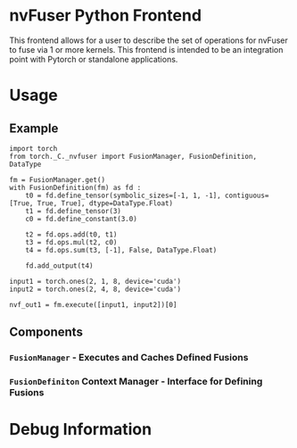 # nvFuser Python Frontend

This frontend allows for a user to describe the set of operations for nvFuser to fuse via 1 or more kernels.  This frontend is intended to be an integration point with Pytorch or standalone applications.

# Usage

## Example

```
import torch
from torch._C._nvfuser import FusionManager, FusionDefinition, DataType

fm = FusionManager.get()
with FusionDefinition(fm) as fd :
    t0 = fd.define_tensor(symbolic_sizes=[-1, 1, -1], contiguous=[True, True, True], dtype=DataType.Float)
    t1 = fd.define_tensor(3)
    c0 = fd.define_constant(3.0)
  
    t2 = fd.ops.add(t0, t1)
    t3 = fd.ops.mul(t2, c0)
    t4 = fd.ops.sum(t3, [-1], False, DataType.Float)
  
    fd.add_output(t4)
    
input1 = torch.ones(2, 1, 8, device='cuda')
input2 = torch.ones(2, 4, 8, device='cuda')

nvf_out1 = fm.execute([input1, input2])[0]
```

## Components

### `FusionManager` - Executes and Caches Defined Fusions

### `FusionDefiniton` Context Manager - Interface for Defining Fusions

# Debug Information
